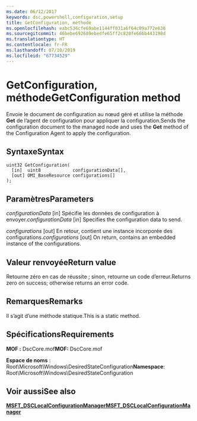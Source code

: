 ```yaml
---
ms.date: 06/12/2017
keywords: dsc,powershell,configuration,setup
title: GetConfiguration, méthode
ms.openlocfilehash: eabc536cfe69abe1144ff031a6f64c09a772e638
ms.sourcegitcommit: 46bebe692689ebedfe65ff2c828fe666b443198d
ms.translationtype: HT
ms.contentlocale: fr-FR
ms.lasthandoff: 07/10/2019
ms.locfileid: "67734529"
---
```

# <a name="getconfiguration-method"></a><span data-ttu-id="6f2de-103">GetConfiguration, méthode</span><span class="sxs-lookup"><span data-stu-id="6f2de-103">GetConfiguration method</span></span>

<span data-ttu-id="6f2de-104">Envoie le document de configuration au nœud géré et utilise la méthode **Get** de l’agent de configuration pour appliquer la configuration.</span><span class="sxs-lookup"><span data-stu-id="6f2de-104">Sends the configuration document to the managed node and uses the **Get** method of the Configuration Agent to apply the configuration.</span></span>

## <a name="syntax"></a><span data-ttu-id="6f2de-105">Syntaxe</span><span class="sxs-lookup"><span data-stu-id="6f2de-105">Syntax</span></span>

```mof
uint32 GetConfiguration(
  [in]  uint8            configurationData[],
  [out] OMI_BaseResource configurations[]
);
```

## <a name="parameters"></a><span data-ttu-id="6f2de-106">Paramètres</span><span class="sxs-lookup"><span data-stu-id="6f2de-106">Parameters</span></span>

<span data-ttu-id="6f2de-107">*configurationData* \[in\] Spécifie les données de configuration à envoyer.</span><span class="sxs-lookup"><span data-stu-id="6f2de-107">*configurationData* \[in\] Specifies the configuration data to send.</span></span>

<span data-ttu-id="6f2de-108">*configurations* \[out\] En retour, contient une instance incorporée des configurations.</span><span class="sxs-lookup"><span data-stu-id="6f2de-108">*configurations* \[out\] On return, contains an embedded instance of the configurations.</span></span>

## <a name="return-value"></a><span data-ttu-id="6f2de-109">Valeur renvoyée</span><span class="sxs-lookup"><span data-stu-id="6f2de-109">Return value</span></span>

<span data-ttu-id="6f2de-110">Retourne zéro en cas de réussite ; sinon, retourne un code d’erreur.</span><span class="sxs-lookup"><span data-stu-id="6f2de-110">Returns zero on success; otherwise returns an error code.</span></span>

## <a name="remarks"></a><span data-ttu-id="6f2de-111">Remarques</span><span class="sxs-lookup"><span data-stu-id="6f2de-111">Remarks</span></span>

<span data-ttu-id="6f2de-112">Il s’agit d’une méthode statique.</span><span class="sxs-lookup"><span data-stu-id="6f2de-112">This is a static method.</span></span>

## <a name="requirements"></a><span data-ttu-id="6f2de-113">Spécifications</span><span class="sxs-lookup"><span data-stu-id="6f2de-113">Requirements</span></span>

<span data-ttu-id="6f2de-114">**MOF :** DscCore.mof</span><span class="sxs-lookup"><span data-stu-id="6f2de-114">**MOF:** DscCore.mof</span></span>

<span data-ttu-id="6f2de-115">**Espace de noms** : Root\Microsoft\Windows\DesiredStateConfiguration</span><span class="sxs-lookup"><span data-stu-id="6f2de-115">**Namespace**: Root\Microsoft\Windows\DesiredStateConfiguration</span></span>

## <a name="see-also"></a><span data-ttu-id="6f2de-116">Voir aussi</span><span class="sxs-lookup"><span data-stu-id="6f2de-116">See also</span></span>

[<span data-ttu-id="6f2de-117">**MSFT_DSCLocalConfigurationManager**</span><span class="sxs-lookup"><span data-stu-id="6f2de-117">**MSFT_DSCLocalConfigurationManager**</span></span>](msft-dsclocalconfigurationmanager.md)
